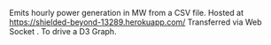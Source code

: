 Emits hourly power generation in MW from a CSV file. 
Hosted at https://shielded-beyond-13289.herokuapp.com/
Transferred via Web Socket . To drive a D3 Graph.
